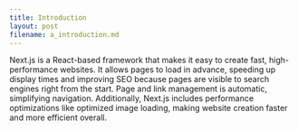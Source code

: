 ```yaml
---
title: Introduction
layout: post
filename: a_introduction.md
--- 
```


Next.js is a React-based framework that makes it easy to create fast, high-performance websites. It allows pages to load in advance, speeding up display times and improving SEO because pages are visible to search engines right from the start. Page and link management is automatic, simplifying navigation. Additionally, Next.js includes performance optimizations like optimized image loading, making website creation faster and more efficient overall.